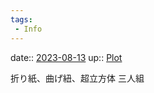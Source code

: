 ```yaml
---
tags:
 - Info
---
```


date:: [2023-08-13](/Daily_Note/2023-08-13.md)
up:: [Plot](../Bar/Novel/Chaos/Plot.md)

折り紙、曲げ紐、超立方体
三人組